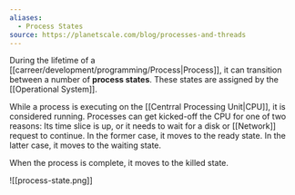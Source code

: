 ```yaml
---
aliases:
  - Process States
source: https://planetscale.com/blog/processes-and-threads
---
```

During the lifetime of a [[carreer/development/programming/Process|Process]], it can transition between a number of **process states**. These states are assigned by the [[Operational System]].

While a process is executing on the [[Centrral Processing Unit|CPU]], it is considered running. Processes can get kicked-off the CPU for one of two reasons: Its time slice is up, or it needs to wait for a disk or [[Network]] request to continue. In the former case, it moves to the ready state. In the latter case, it moves to the waiting state.

When the process is complete, it moves to the killed state. 

![[process-state.png]]